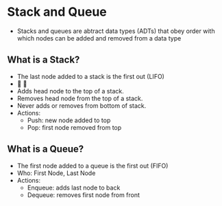 # Stack and Queue

- Stacks and queues are abtract data types (ADTs) that obey order with which nodes can be added and removed from a data type

## What is a Stack?

- The last node added to a stack is the first out (LIFO)
- 🥞 🎾
- Adds head node to the top of a stack.
- Removes head node from the top of a stack.
- Never adds or removes from bottom of stack.
- Actions:
    - Push: new node added to top
    - Pop: first node removed from top

## What is a Queue?
- The first node added to a queue is the first out (FIFO)
- Who: First Node, Last Node
- Actions:
    - Enqueue: adds last node to back
    - Dequeue: removes first node from front
